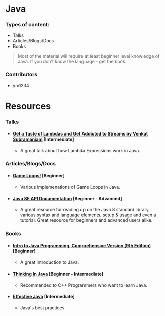 # Java

### Types of content:

- Talks
- Articles/Blogs/Docs
- Books

> Most of the material will require at least beginner level knowledge of Java. If you don't know the language - get the book.

### Contributors 

- ym1234

# Resources

### Talks

- #### [Get a Taste of Lambdas and Get Addicted to Streams by Venkat Subramaniam](https://www.youtube.com/watch?v=1OpAgZvYXLQ) [Intermediate]
	- A great talk about how Lambda Expressions work in Java.


### Articles/Blogs/Docs 

- #### [Game Loops!](http://www.java-gaming.org/index.php?topic=24220.0) [Beginner]
	- Various implemenations of Game Loops in Java.

- #### [Java SE API Documentation](http://docs.oracle.com/javase/8/) [Beginner - Advanced]
	- A great resource for reading up on the Java 8 standard library, various syntax and language elements, setup & usage and even a tutorial. Great resource for beginners and advanced users alike.


### Books


- #### [Intro to Java Programming, Comprehensive Version (9th Edition)](https://www.amazon.com/Introduction-Java-Programming-Comprehensive-Version/dp/0132936526) [Beginner]
	- A great introduction to Java.

- #### [Thinking In Java](https://www.amazon.com/Thinking-Java-4th-Bruce-Eckel/dp/0131872486) [Beginner - Intermediate]
	- Recommended to C++ Programmers who want to learn Java.

- #### [Effective Java](https://www.amazon.com/Effective-Java-2nd-Joshua-Bloch/dp/0321356683) [Intermediate]
	- Java's best practices.